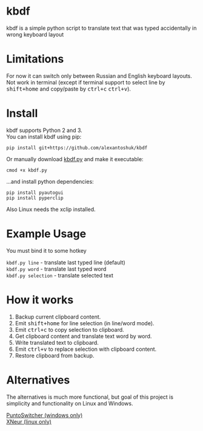 kbdf
=========
kbdf is a simple python script to translate text that was typed accidentally in wrong keyboard layout

Limitations
============
For now it can switch only between Russian and English keyboard layouts.
Not work in terminal (except if terminal support to select line by <kbd>shift+home</kbd> and copy/paste by <kbd>ctrl+c</kbd> <kbd>ctrl+v</kbd>).

Install
============
kbdf supports Python 2 and 3.<br/>
You can install kbdf using pip:

`pip install git+https://github.com/alexantoshuk/kbdf`

Or manually download [kbdf.py](https://raw.githubusercontent.com/alexantoshuk/kbdf/master/scripts/kbdf.py) and make it executable:

`cmod +x kbdf.py`

...and install python dependencies:

`pip install pyautogui`<br/>
`pip install pyperclip`

Also Linux needs the xclip installed.


Example Usage
=============
You must bind it to some hotkey

`kbdf.py line` - translate last typed line (default)<br/>
`kbdf.py word` - translate last typed word<br/>
`kbdf.py selection` - translate selected text<br/>


How it works
=============
1) Backup current clipboard content.
2) Emit <kbd>shift+home</kbd> for line selection (in line/word mode).
3) Emit <kbd>ctrl+c</kbd> to copy selection to clipboard.
4) Get clipboard content and translate text word by word.
5) Write translated text to clipboard.
6) Emit <kbd>ctrl+v</kbd> to replace selection with clipboard content.
7) Restore clipboard from backup.


Alternatives
============
The alternatives is much more functional, but goal of this project is simplicity and functionality on Linux and Windows. 

[PuntoSwitcher (windows only)](https://yandex.ru/soft/punto/)<br/>
[XNeur  (linux only)](https://xneur.ru/)

